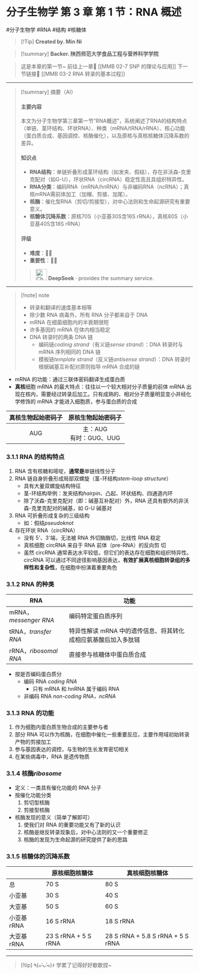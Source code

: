 # 分子生物学 第 3 章 第 1 节：RNA 概述
#分子生物学 #RNA #结构 #核糖体


> [!Tip] **Created by. Min Ni**

> [!summary] **Backer. 陕西师范大学食品工程与营养科学学院**

> 这是本章的第一节~
> 前往上一章🚀 [[MMB 02-7 SNP 的理论与应用]]
> 下一节链接🔗 [[MMB 03-2 RNA 转录的基本过程]]

---

> [!summary] 摘要（AI）
> #### 主要内容
> 本文为分子生物学第三章第一节“RNA概述”，系统阐述了RNA的结构特点（单链、茎环结构、环状RNA）、种类（mRNA/tRNA/rRNA）、核心功能（蛋白质合成、基因调控、核酶催化），以及原核与真核核糖体沉降系数的差异。
> #### 知识点
> - **RNA结构**：单链折叠形成茎环结构（如发夹、假结），存在非沃森-克里克配对（如G-U），环状RNA（circRNA）稳定性高且具组织特异性。
> - **RNA分类**：编码RNA（mRNA/hnRNA）与非编码RNA（ncRNA）；真核mRNA需前体加工（加帽、剪接、加尾）。
> - **核酶**：催化型RNA（剪切/剪接型），对中心法则和生命起源研究有重要意义。
> - **核糖体沉降系数**：原核70S（小亚基30S含16S rRNA），真核80S（小亚基40S含18S rRNA）
> #### 评级
> - **难度**：🌿🌿
> - **重要性**：🌟🌟
> 
>><img src="https://img.icons8.com/?size=100&id=YWOidjGxCpFW&format=png&color=000000" alt="ChatGPT Icon" width="30" height="30" style="margin-bottom: -7px;"> **DeepSeek** · provides the summary service.

---

> [!note] note
>- 转录和翻译的速度基本相等
>- 除少数 RNA 病毒外，所有 RNA 分子都来自于 DNA 
>- mRNA 在细菌细胞内的半衰期很短
>- 许多基因的 mRNA 在体内相当稳定
>- DNA 转录时的两条 DNA 链
>	- 编码链*codinig strand*（有义链*sense strand*）：DNA 转录时与 mRNA 序列相同的 DNA 链
>	- 模板链*template strand*（反义链*antisense strand*）：DNA 转录时根据碱基互补配对原则指导 mRNA 合成的链


- mRNA 的功能：通过三联体密码翻译生成蛋白质
- **真核**细胞 mRNA 的最大特点：往往以一个较大相对分子质量的前体 mRNA 出现在核内，需要经过转录后加工。只有成熟的、相对分子质量明显变小并经化学修饰的 mRNA 才能进入细胞质，参与蛋白质的合成

| 真核生物起始密码子 |      原核生物起始密码子      |
| :-------: | :-----------------: |
|    AUG    | 主：AUG<br>有时：GUG、UUG |
### 3.1.1 RNA 的结构特点
1. RNA 含有核糖和嘧啶，**通常是**单链线性分子
2. RNA 链自身折叠形成局部双螺旋（茎-环结构*stem-loop structure*）
	- 具有大量双螺旋结构特征
	- 茎-环结构举例：发夹结构*hairpin*、凸起、环状结构、四通道内环
	- 除了沃森-克里克配对（即：碱基互补配对）外，RNA 还具有额外的非沃森-克里克配对的碱基，如 G-U 碱基对
3. RNA 可折叠形成复杂的三级结构
	- 如：假结*pseudoknot*
4. 存在环状 RNA（circRNA）
	- 没有 5'、3'端，无法被 RNA 外切酶酶切，比线性 RNA 稳定
	- 真核细胞 circRNA 来自于 RNA 前体（pre-RNA）的反向剪 切
	- 虽然 circRNA 通常表达水平较低，但它们的表达存在细胞和组织特异性。circRNA 可以通过不同途径影响基因表达，**有效扩展真核细胞转录组的多样性和复杂性**，在细胞中扮演着重要角色
### 3.1.2 RNA 的种类

| RNA                  | 功能                                 |
| -------------------- | ---------------------------------- |
| mRNA，*messenger RNA* | 编码特定蛋白质序列                          |
| tRNA，*transfer RNA*  | 特异性解读 mRNA 中的遗传信息、将其转化成相应氨基酸后加入多肽链 |
| rRNA，*ribosomal RNA* | 直接参与核糖体中蛋白质合成                      |
- 按是否编码蛋白质分
	- 编码 RNA *coding RNA*
		- 只有 mRNA 和 hnRNA 属于编码 RNA
	- 非编码 RNA *non-coding RNA，ncRNA*
### 3.1.3 RNA 的功能
1. 作为细胞内蛋白质生物合成的主要参与者
2. 部分 RNA 可以作为核酶，在细胞中催化一些重要反应，主要作用域初始转录产物的剪接加工
3. 参与基因表达的调控，与生物的生长发育密切相关
4. 在某些病毒中，RNA 是遗传物质
### 3.1.4 核酶*ribosome*
- 定义：一类具有催化功能的 RNA 分子
- 按催化功能分类
	1. 剪切型核酶
	2. 剪接型核酶
- 核酶发现的意义（简单了解即可）
	1. 使我们对 RNA 的重要功能又有了新的认识
	2. 核酶是继反转录现象后，对中心法则的又一个重要修正
	3. 核酶的发现为生命起源的研究提供了新的思路
### 3.1.5 核糖体的沉降系数

|          | 原核细胞核糖体              | 真核细胞核糖体                           |
| -------- | -------------------- | --------------------------------- |
| 总        | 70 S                 | 80 S                              |
| 小亚基      | 30 S                 | 40 S                              |
| 大亚基      | 50 S                 | 60 S                              |
| 小亚基 rRNA | 16 S rRNA            | 18 S rRNA                         |
| 大亚基 rRNA | 23 S rRNA + 5 S rRNA | 28 S rRNA + 5.8 S rRNA + 5 S rRNA |

---
> [!tip] ٩(๑˃̵ᴗ˂̵๑)۶ 学累了记得好好歇歇捏~
